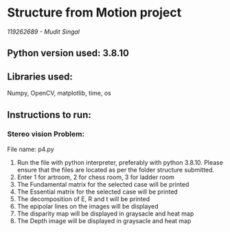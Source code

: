 # Structure from Motion project
_119262689 - Mudit Singal_

## Python version used: 3.8.10

## Libraries used: 
Numpy, OpenCV, matplotlib, time, os

## Instructions to run:

### Stereo vision Problem:
File name: p4.py

1. Run the file with python interpreter, preferably with python 3.8.10. Please ensure that the files are located as per the folder structure submitted.
2. Enter 1 for artroom, 2 for chess room, 3 for ladder room
3. The Fundamental matrix for the selected case will be printed
4. The Essential  matrix for the selected case will be printed
5. The decomposition of E, R and t will be printed
6. The epipolar lines on the images will be displayed
7. The disparity map will be displayed in graysacle and heat map
8. The Depth image will be displayed in graysacle and heat map